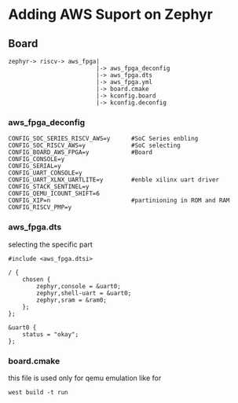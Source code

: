 # Adding AWS Suport on Zephyr
## Board
```
zephyr-> riscv-> aws_fpga| 
                         |-> aws_fpga_deconfig
                         |-> aws_fpga.dts
                         |-> aws_fpga.yml
                         |-> board.cmake
                         |-> kconfig.board
                         |-> kconfig.deconfig
```
### aws_fpga_deconfig       

```
CONFIG_SOC_SERIES_RISCV_AWS=y      #SoC Series enbling
CONFIG_SOC_RISCV_AWS=y             #SoC selecting   
CONFIG_BOARD_AWS_FPGA=y            #Board
CONFIG_CONSOLE=y
CONFIG_SERIAL=y
CONFIG_UART_CONSOLE=y
CONFIG_UART_XLNX_UARTLITE=y        #enble xilinx uart driver
CONFIG_STACK_SENTINEL=y
CONFIG_QEMU_ICOUNT_SHIFT=6
CONFIG_XIP=n                       #partinioning in ROM and RAM
CONFIG_RISCV_PMP=y
```

### aws_fpga.dts
selecting the specific part
```
#include <aws_fpga.dtsi>

/ {
	chosen {
		zephyr,console = &uart0;
		zephyr,shell-uart = &uart0;
		zephyr,sram = &ram0;
	};
};

&uart0 {
	status = "okay";
};
```

### board.cmake 
this file is used only for qemu emulation like for
```
west build -t run
```
